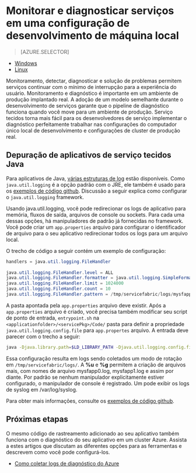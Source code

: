 <properties
   pageTitle="Monitorar e diagnosticar serviços criados com o Azure serviço tecidos localmente | Microsoft Azure"
   description="Saiba como monitorar e diagnosticar seus serviços escritos usando tecidos de serviço do Microsoft Azure em uma máquina de desenvolvimento local."
   services="service-fabric"
   documentationCenter=".net"
   authors="mani-ramaswamy"
   manager="timlt"
   editor=""/>

<tags
   ms.service="service-fabric"
   ms.devlang="dotnet"
   ms.topic="article"
   ms.tgt_pltfrm="NA"
   ms.workload="NA"
   ms.date="09/24/2016"
   ms.author="subramar"/>


# <a name="monitor-and-diagnose-services-in-a-local-machine-development-setup"></a>Monitorar e diagnosticar serviços em uma configuração de desenvolvimento de máquina local


> [AZURE.SELECTOR]
- [Windows](service-fabric-diagnostics-how-to-monitor-and-diagnose-services-locally.md)
- [Linux](service-fabric-diagnostics-how-to-monitor-and-diagnose-services-locally-linux.md)

Monitoramento, detectar, diagnosticar e solução de problemas permitem serviços continuar com o mínimo de interrupção para a experiência do usuário. Monitoramento e diagnóstico é importante em um ambiente de produção implantado real. A adoção de um modelo semelhante durante o desenvolvimento de serviços garante que o pipeline de diagnóstico funciona quando você move para um ambiente de produção. Serviço tecidos torna mais fácil para os desenvolvedores de serviço implementar o diagnóstico perfeitamente trabalhar nas configurações do computador único local de desenvolvimento e configurações de cluster de produção real.


## <a name="debugging-service-fabric-java-applications"></a>Depuração de aplicativos de serviço tecidos Java

Para aplicativos de Java, [várias estruturas de log](http://en.wikipedia.org/wiki/Java_logging_framework) estão disponíveis. Como `java.util.logging` é a opção padrão com o JRE, ele também é usado para os [exemplos de código github](http://github.com/Azure-Samples/service-fabric-java-getting-started).  Discussão a seguir explica como configurar o `java.util.logging` framework. 
 
Usando java.util.logging, você pode redirecionar os logs de aplicativo para memória, fluxos de saída, arquivos de console ou sockets. Para cada uma dessas opções, há manipuladores de padrão já fornecidas no framework. Você pode criar um `app.properties` arquivo para configurar o identificador de arquivo para o seu aplicativo redirecionar todos os logs para um arquivo local. 

O trecho de código a seguir contém um exemplo de configuração: 

```java 
handlers = java.util.logging.FileHandler
 
java.util.logging.FileHandler.level = ALL
java.util.logging.FileHandler.formatter = java.util.logging.SimpleFormatter
java.util.logging.FileHandler.limit = 1024000
java.util.logging.FileHandler.count = 10
java.util.logging.FileHandler.pattern = /tmp/servicefabric/logs/mysfapp%u.%g.log             
```

A pasta apontada pela `app.properties` arquivo deve existir. Após a `app.properties` arquivo é criado, você precisa também modificar seu script de ponto de entrada, `entrypoint.sh` na `<applicationfolder>/<servicePkg>/Code/` pasta para definir a propriedade `java.util.logging.config.file` para `app.propertes` arquivo. A entrada deve parecer com o trecho a seguir:

```sh 
java -Djava.library.path=$LD_LIBRARY_PATH -Djava.util.logging.config.file=<path to app.properties> -jar <service name>.jar
```
 
 
Essa configuração resulta em logs sendo coletados um modo de rotação em `/tmp/servicefabric/logs/`. A **%u** e **%g** permitem a criação de arquivos mais, com nomes de arquivo mysfapp0.log, mysfapp1.log e assim por diante. Por padrão se nenhum manipulador explicitamente estiver configurado, o manipulador de console é registrado. Um pode exibir os logs de syslog em /var/log/syslog.
 
Para obter mais informações, consulte os [exemplos de código github](http://github.com/Azure-Samples/service-fabric-java-getting-started).  



## <a name="next-steps"></a>Próximas etapas
O mesmo código de rastreamento adicionado ao seu aplicativo também funciona com o diagnóstico do seu aplicativo em um cluster Azure. Assista a estes artigos que discutam as diferentes opções para as ferramentas e descrevem como você pode configurá-los.
* [Como coletar logs de diagnóstico do Azure](service-fabric-diagnostics-how-to-setup-lad.md)

